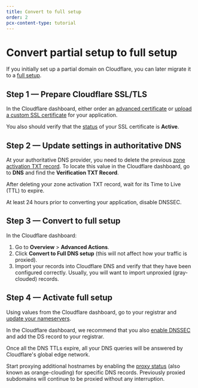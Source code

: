 ```yaml
---
title: Convert to full setup
order: 2
pcx-content-type: tutorial
---
```


# Convert partial setup to full setup

If you initially set up a partial domain on Cloudflare, you can later migrate it to a [full setup](/zone-setups/full-setup).

## Step 1 — Prepare Cloudflare SSL/TLS

In the Cloudflare dashboard, either order an [advanced certificate](https://developers.cloudflare.com/ssl/edge-certificates/advanced-certificate-manager/manage-certificates) or [upload a custom SSL certificate](https://developers.cloudflare.com/ssl/edge-certificates/custom-certificates/uploading) for your application.

You also should verify that the [status](https://developers.cloudflare.com/ssl/ssl-tls/certificate-statuses) of your SSL certificate is **Active**.

## Step 2 — Update settings in authoritative DNS

At your authoritative DNS provider, you need to delete the previous [zone activation TXT record](/zone-setups/partial-setup/setup#step-1--add-your-domain-to-cloudflare). To locate this value in the Cloudflare dashboard, go to **DNS** and find the **Verification TXT Record**.

After deleting your zone activation TXT record, wait for its Time to Live (TTL) to expire.

At least 24 hours prior to converting your application, disable DNSSEC.

## Step 3 — Convert to full setup

In the Cloudflare dashboard:

1.  Go to **Overview** > **Advanced Actions**.
2.  Click **Convert to Full DNS setup** (this will not affect how your traffic is proxied).
3.  Import your records into Cloudflare DNS and verify that they have been configured correctly. Usually, you will want to import unproxied (gray-clouded) records.

## Step 4 — Activate full setup

Using values from the Cloudflare dashboard, go to your registrar and [update your nameservers](/zone-setups/full-setup/setup).

In the Cloudflare dashboard, we recommend that you also [enable DNSSEC](/manage-dns-records/how-to/dnssec) and add the DS record to your registrar.

Once all the DNS TTLs expire, all your DNS queries will be answered by Cloudflare's global edge network.

Start proxying additional hostnames by enabling the [proxy status](/manage-dns-records/reference/proxied-dns-records) (also known as orange-clouding) for specific DNS records. Previously proxied subdomains will continue to be proxied without any interruption.
